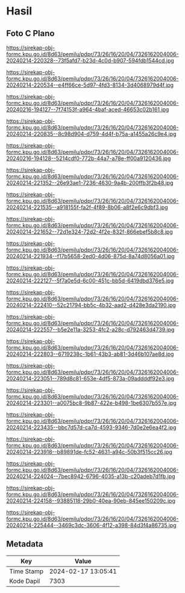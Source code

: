 # Hasil

## Foto C Plano

https://sirekap-obj-formc.kpu.go.id/8d63/pemilu/pdpr/73/26/16/20/04/7326162004006-20240214-220328--73f5afd7-b23d-4c0d-b907-594fdb1544cd.jpg

https://sirekap-obj-formc.kpu.go.id/8d63/pemilu/pdpr/73/26/16/20/04/7326162004006-20240214-220534--e4ff66ce-5d97-4fd3-8134-3d4068979d4f.jpg

https://sirekap-obj-formc.kpu.go.id/8d63/pemilu/pdpr/73/26/16/20/04/7326162004006-20240216-194127--7f74153f-a964-4baf-aced-46653c02b161.jpg

https://sirekap-obj-formc.kpu.go.id/8d63/pemilu/pdpr/73/26/16/20/04/7326162004006-20240214-220835--8c98d904-d759-4d4f-b75a-a1455a26c9e4.jpg

https://sirekap-obj-formc.kpu.go.id/8d63/pemilu/pdpr/73/26/16/20/04/7326162004006-20240216-194128--5214cdf0-772b-44a7-a78e-ff00a9120436.jpg

https://sirekap-obj-formc.kpu.go.id/8d63/pemilu/pdpr/73/26/16/20/04/7326162004006-20240214-221352--26e93ae1-7236-4630-9a4b-200ffb3f2b48.jpg

https://sirekap-obj-formc.kpu.go.id/8d63/pemilu/pdpr/73/26/16/20/04/7326162004006-20240214-221535--a918155f-fa2f-4f89-8b06-a8f2e6c9dbf3.jpg

https://sirekap-obj-formc.kpu.go.id/8d63/pemilu/pdpr/73/26/16/20/04/7326162004006-20240214-221652--72d1e324-72d2-4f2e-832f-866ebef5b8c8.jpg

https://sirekap-obj-formc.kpu.go.id/8d63/pemilu/pdpr/73/26/16/20/04/7326162004006-20240214-221934--f17b5658-2ed0-4d06-875d-8a74d8056a01.jpg

https://sirekap-obj-formc.kpu.go.id/8d63/pemilu/pdpr/73/26/16/20/04/7326162004006-20240214-222127--5f7a0e5d-6c00-451c-bb5d-6419dbd376e5.jpg

https://sirekap-obj-formc.kpu.go.id/8d63/pemilu/pdpr/73/26/16/20/04/7326162004006-20240214-222410--52c21794-bb5c-4b32-aad2-d428e3da2190.jpg

https://sirekap-obj-formc.kpu.go.id/8d63/pemilu/pdpr/73/26/16/20/04/7326162004006-20240214-222557--b5e2e11a-3253-4fc2-a28c-d792463d4739.jpg

https://sirekap-obj-formc.kpu.go.id/8d63/pemilu/pdpr/73/26/16/20/04/7326162004006-20240214-222803--6719238c-1b61-43b3-ab81-3d46b107ae8d.jpg

https://sirekap-obj-formc.kpu.go.id/8d63/pemilu/pdpr/73/26/16/20/04/7326162004006-20240214-223051--789d8c81-653e-4df5-873a-09addddf92e3.jpg

https://sirekap-obj-formc.kpu.go.id/8d63/pemilu/pdpr/73/26/16/20/04/7326162004006-20240214-223301--a0075bc8-9b87-422e-b498-1be6307b557e.jpg

https://sirekap-obj-formc.kpu.go.id/8d63/pemilu/pdpr/73/26/16/20/04/7326162004006-20240214-223435--bbc7d57d-ca7d-4593-9346-7d0e2e6ea4f2.jpg

https://sirekap-obj-formc.kpu.go.id/8d63/pemilu/pdpr/73/26/16/20/04/7326162004006-20240214-223918--b89891de-fc52-4631-a94c-50b3f515cc26.jpg

https://sirekap-obj-formc.kpu.go.id/8d63/pemilu/pdpr/73/26/16/20/04/7326162004006-20240214-224024--7bec8942-6796-4035-a13b-c20adeb7d1fb.jpg

https://sirekap-obj-formc.kpu.go.id/8d63/pemilu/pdpr/73/26/16/20/04/7326162004006-20240214-224158--93885118-29b0-40ea-90eb-845ee150209c.jpg

https://sirekap-obj-formc.kpu.go.id/8d63/pemilu/pdpr/73/26/16/20/04/7326162004006-20240214-225444--3469c3dc-3606-4f12-a398-84d3f4a86735.jpg


## Metadata

| Key        | Value               |
| ---------- | ------------------- |
| Time Stamp | 2024-02-17 13:05:41 |
| Kode Dapil | 7303                |



